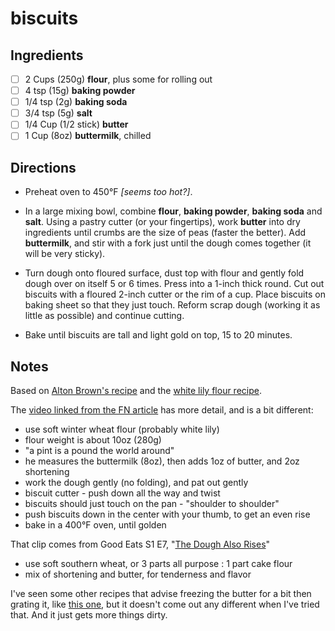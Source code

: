 # biscuits

## Ingredients

* [ ] 2 Cups (250g) **flour**, plus some for rolling out
* [ ] 4 tsp (15g) **baking powder**
* [ ] 1/4 tsp (2g) **baking soda**
* [ ] 3/4 tsp (5g) **salt**
* [ ] 1/4 Cup (1/2 stick) **butter**
* [ ] 1 Cup (8oz) **buttermilk**, chilled

## Directions

* Preheat oven to 450°F _[seems too hot?]_.

* In a large mixing bowl, combine **flour**, **baking powder**, **baking soda** and **salt**. Using a pastry cutter (or your fingertips), work **butter** into dry ingredients until crumbs are the size of peas (faster the better). Add **buttermilk**, and stir with a fork just until the dough comes together (it will be very sticky).

* Turn dough onto floured surface, dust top with flour and gently fold dough over on itself 5 or 6 times. Press into a 1-inch thick round. Cut out biscuits with a floured 2-inch cutter or the rim of a cup. Place biscuits on baking sheet so that they just touch. Reform scrap dough (working it as little as possible) and continue cutting.

* Bake until biscuits are tall and light gold on top, 15 to 20 minutes.


## Notes

Based on [Alton Brown's recipe](https://www.foodnetwork.com/recipes/alton-brown/southern-biscuits-recipe-2041990) and the [white lily flour recipe](https://www.whitelily.com/recipes/white-lily-light-and-fluffy-biscuits-3790).

The [video linked from the FN article](https://www.youtube.com/watch?v=UHD__HkfexY) has more detail, and is a bit different:
* use soft winter wheat flour (probably white lily)
* flour weight is about 10oz (280g)
* "a pint is a pound the world around"
* he measures the buttermilk (8oz), then adds 1oz of butter, and 2oz shortening
* work the dough gently (no folding), and pat out gently
* biscuit cutter - push down all the way and twist
* biscuits should just touch on the pan - "shoulder to shoulder"
* push biscuits down in the center with your thumb, to get an even rise
* bake in a 400°F oven, until golden

That clip comes from Good Eats S1 E7, "[The Dough Also Rises](https://www.youtube.com/watch?v=LR6DWOa4ejs)"
* use soft southern wheat, or 3 parts all purpose : 1 part cake flour
* mix of shortening and butter, for tenderness and flavor


I've seen some other recipes that advise freezing the butter for a bit then grating it, like [this one](https://sugarspunrun.com/easy-homemade-biscuits/), but it doesn't come out any different when I've tried that. And it just gets more things dirty.
